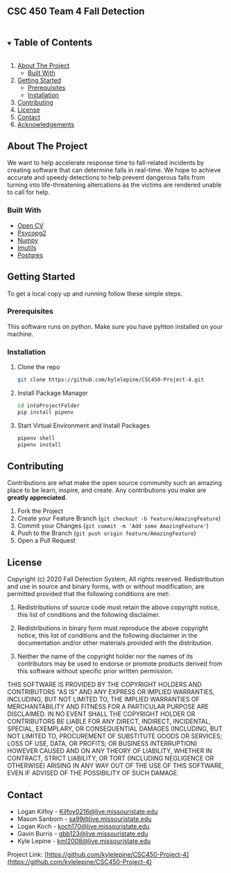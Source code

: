 ## CSC 450 Team 4 Fall Detection 

<!-- TABLE OF CONTENTS -->
<details open="open">
  <summary><h2 style="display: inline-block">Table of Contents</h2></summary>
  <ol>
    <li>
      <a href="#about-the-project">About The Project</a>
      <ul>
        <li><a href="#built-with">Built With</a></li>
      </ul>
    </li>
    <li>
      <a href="#getting-started">Getting Started</a>
      <ul>
        <li><a href="#prerequisites">Prerequisites</a></li>
        <li><a href="#installation">Installation</a></li>
      </ul>
    </li>
    <li><a href="#contributing">Contributing</a></li>
    <li><a href="#license">License</a></li>
    <li><a href="#contact">Contact</a></li>
    <li><a href="#acknowledgements">Acknowledgements</a></li>
  </ol>
</details>



<!-- ABOUT THE PROJECT -->
## About The Project


We want to help accelerate response time to fall-related incidents by creating software that can determine 
falls in real-time. We hope to achieve accurate and speedy detections to help prevent dangerous falls from 
turning into life-threatening altercations as the victims are rendered unable to call for help.



### Built With

* [Open CV](https://opencv.org/)
* [Psycopg2](https://www.psycopg.org/)
* [Numpy](https://numpy.org/)
* [Imutils ](https://github.com/jrosebr1/imutils)
* [Postgres](https://www.postgresql.org/)




<!-- GETTING STARTED -->
## Getting Started

To get a local copy up and running follow these simple steps.

### Prerequisites

This software runs on python. Make sure you have pyhton installed on your machine.

### Installation

1. Clone the repo
   ```sh
   git clone https://github.com/kylelepine/CSC450-Project-4.git
   ```
2. Install Package Manager 
   ```sh
   cd intoProjectFolder
   pip install pipenv
   ```
   
3. Start Virtual Environment and Install Packages
   ```sh
   pipenv shell
   pipenv install
   ```

<!-- CONTRIBUTING -->
## Contributing

Contributions are what make the open source community such an amazing place to be learn, inspire, and create. Any contributions you make are **greatly appreciated**.

1. Fork the Project
2. Create your Feature Branch (`git checkout -b feature/AmazingFeature`)
3. Commit your Changes (`git commit -m 'Add some AmazingFeature'`)
4. Push to the Branch (`git push origin feature/AmazingFeature`)
5. Open a Pull Request



<!-- LICENSE -->
## License

Copyright (c) 2020 Fall Detection System, All rights reserved.
Redistribution and use in source and binary forms, with or without modification, are permitted provided that the following conditions are met:

1.	Redistributions of source code must retain the above copyright notice, this list of conditions and the following disclaimer.

2.	Redistributions in binary form must reproduce the above copyright notice, this list of conditions and the following disclaimer
    in the documentation and/or other materials provided with the distribution.

3.	Neither the name of the copyright holder nor the names of its contributors may be used to endorse or promote products derived
    from this software without specific prior written permission. 

THIS SOFTWARE IS PROVIDED BY THE COPYRIGHT HOLDERS AND CONTRIBUTORS "AS IS" AND ANY EXPRESS OR IMPLIED WARRANTIES,
INCLUDING, BUT NOT LIMITED TO, THE IMPLIED WARRANTIES OF MERCHANTABILITY AND FITNESS FOR A PARTICULAR PURPOSE ARE DISCLAIMED.
IN NO EVENT SHALL THE COPYRIGHT HOLDER OR CONTRIBUTORS BE LIABLE FOR ANY DIRECT, INDIRECT, INCIDENTAL, SPECIAL, EXEMPLARY,
OR CONSEQUENTIAL DAMAGES (INCLUDING, BUT NOT LIMITED TO, PROCUREMENT OF SUBSTITUTE GOODS OR SERVICES; LOSS OF USE, DATA,
OR PROFITS; OR BUSINESS INTERRUPTION) HOWEVER CAUSED AND ON ANY THEORY OF LIABILITY, WHETHER IN CONTRACT, STRICT LIABILITY,
OR TORT (INCLUDING NEGLIGENCE OR OTHERWISE) ARISING IN ANY WAY OUT OF THE USE OF THIS SOFTWARE, EVEN IF ADVISED OF THE
POSSIBILITY OF SUCH DAMAGE.

<!-- CONTACT -->
## Contact

* Logan Kilfoy - Kilfoy0216@live.missouristate.edu
* Mason Sanborn - sa99@live.missouristate.edu
* Logan Koch - koch170@live.missouristate.edu
* Gavin Burris - gbb123@live.missouristate.edu
* Kyle Lepine - kml2008@live.missouristate.edu


Project Link: [https://github.com/kylelepine/CSC450-Project-4](https://github.com/kylelepine/CSC450-Project-4)
